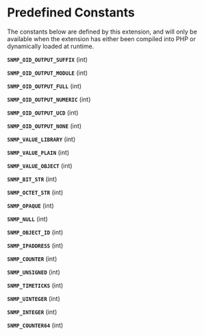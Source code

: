 Predefined Constants
====================

The constants below are defined by this extension, and will only be
available when the extension has either been compiled into PHP or
dynamically loaded at runtime.

**`SNMP_OID_OUTPUT_SUFFIX`** (<span class="type">int</span>)  
<span class="simpara"> </span>

**`SNMP_OID_OUTPUT_MODULE`** (<span class="type">int</span>)  
<span class="simpara"> </span>

**`SNMP_OID_OUTPUT_FULL`** (<span class="type">int</span>)  
<span class="simpara"> </span>

**`SNMP_OID_OUTPUT_NUMERIC`** (<span class="type">int</span>)  
<span class="simpara"> </span>

**`SNMP_OID_OUTPUT_UCD`** (<span class="type">int</span>)  
<span class="simpara"> </span>

**`SNMP_OID_OUTPUT_NONE`** (<span class="type">int</span>)  
<span class="simpara"> </span>

<!-- -->

**`SNMP_VALUE_LIBRARY`** (<span class="type">int</span>)  
<span class="simpara"> </span>

**`SNMP_VALUE_PLAIN`** (<span class="type">int</span>)  
<span class="simpara"> </span>

**`SNMP_VALUE_OBJECT`** (<span class="type">int</span>)  
<span class="simpara"> </span>

<!-- -->

**`SNMP_BIT_STR`** (<span class="type">int</span>)  
<span class="simpara"> </span>

**`SNMP_OCTET_STR`** (<span class="type">int</span>)  
<span class="simpara"> </span>

**`SNMP_OPAQUE`** (<span class="type">int</span>)  
<span class="simpara"> </span>

**`SNMP_NULL`** (<span class="type">int</span>)  
<span class="simpara"> </span>

**`SNMP_OBJECT_ID`** (<span class="type">int</span>)  
<span class="simpara"> </span>

**`SNMP_IPADDRESS`** (<span class="type">int</span>)  
<span class="simpara"> </span>

**`SNMP_COUNTER`** (<span class="type">int</span>)  
<span class="simpara"> </span>

**`SNMP_UNSIGNED`** (<span class="type">int</span>)  
<span class="simpara"> </span>

**`SNMP_TIMETICKS`** (<span class="type">int</span>)  
<span class="simpara"> </span>

**`SNMP_UINTEGER`** (<span class="type">int</span>)  
<span class="simpara"> </span>

**`SNMP_INTEGER`** (<span class="type">int</span>)  
<span class="simpara"> </span>

**`SNMP_COUNTER64`** (<span class="type">int</span>)  
<span class="simpara"> </span>
